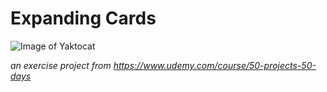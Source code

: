 # Expanding Cards

![Image of Yaktocat](./ExpandingCards.gif)

_an exercise project from https://www.udemy.com/course/50-projects-50-days_
